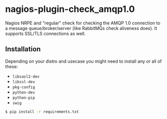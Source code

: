 # nagios-plugin-check\_amqp1.0

Nagios NRPE and "regular" check for checking the AMQP 1.0 connection to a
message queue/broker/server (like RabbitMQs check aliveness does). It supports
SSL/TLS connections as well.

## Installation

Depending on your distro and usecase you might need to install any or all of
these:
* `libsasl2-dev`
* `libssl-dev`
* `pkg-config`
* `python-dev`
* `python-pip`
* `swig`

```sh
$ pip install -r requirements.txt
```
